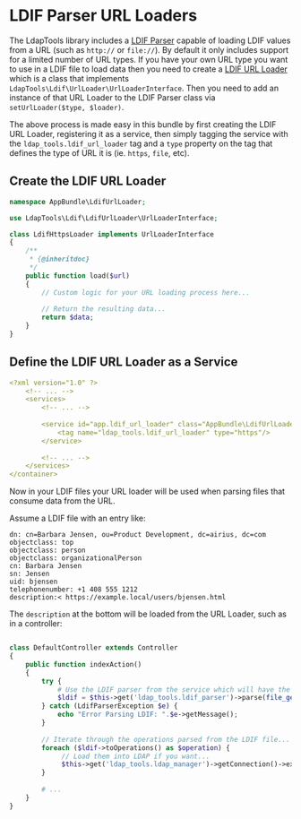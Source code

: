 LDIF Parser URL Loaders
================

The LdapTools library includes a [LDIF Parser](https://github.com/ldaptools/ldaptools/blob/master/docs/en/tutorials/LDIF-Files.md) capable of loading LDIF values from a URL (such as `http://` or `file://`).
By default it only includes support for a limited number of URL types. If you have your own URL type you want to use in
a LDIF file to load data then you need to create a [LDIF URL Loader](https://github.com/ldaptools/ldaptools/blob/master/docs/en/tutorials/LDIF-Files.md#ldif-url-loaders) which is a class that implements `LdapTools\Ldif\UrlLoader\UrlLoaderInterface`.
Then you need to add an instance of that URL Loader to the LDIF Parser class via `setUrlLoader($type, $loader)`.

The above process is made easy in this bundle by first creating the LDIF URL Loader, registering it as a service, then simply
tagging the service with the `ldap_tools.ldif_url_loader` tag and a `type` property on the tag that defines the type of 
URL it is (ie. `https`, `file`, etc).

## Create the LDIF URL Loader

```php
namespace AppBundle\LdifUrlLoader;

use LdapTools\Ldif\LdifUrlLoader\UrlLoaderInterface;

class LdifHttpsLoader implements UrlLoaderInterface
{
    /**
     * {@inheritdoc}
     */
    public function load($url)
    {
        // Custom logic for your URL loading process here...
        
        // Return the resulting data...
        return $data;
    }
}
```

## Define the LDIF URL Loader as a Service

```yaml
<?xml version="1.0" ?>
    <!-- ... -->
    <services>
        <!-- ... -->
        
        <service id="app.ldif_url_loader" class="AppBundle\LdifUrlLoader\LdifHttpsLoader" >
            <tag name="ldap_tools.ldif_url_loader" type="https"/>
        </service>
        
        <!-- ... -->
    </services>
</container>
```

Now in your LDIF files your URL loader will be used when parsing files that consume data from the URL.

Assume a LDIF file with an entry like:

```
dn: cn=Barbara Jensen, ou=Product Development, dc=airius, dc=com
objectclass: top
objectclass: person
objectclass: organizationalPerson
cn: Barbara Jensen
sn: Jensen
uid: bjensen
telephonenumber: +1 408 555 1212
description:< https://example.local/users/bjensen.html
```

The `description` at the bottom will be loaded from the URL Loader, such as in a controller:

```php

class DefaultController extends Controller
{
    public function indexAction()
    {
        try {
            # Use the LDIF parser from the service which will have the URL loader set...
            $ldif = $this->get('ldap_tools.ldif_parser')->parse(file_get_contents('/path/to/ldif.txt'));
        } catch (LdifParserException $e) {
            echo "Error Parsing LDIF: ".$e->getMessage();
        }
        
        // Iterate through the operations parsed from the LDIF file...
        foreach ($ldif->toOperations() as $operation) {
             // Load them into LDAP if you want...
             $this->get('ldap_tools.ldap_manager')->getConnection()->execute($operation);
        }
        
        # ...
    }
}
```
